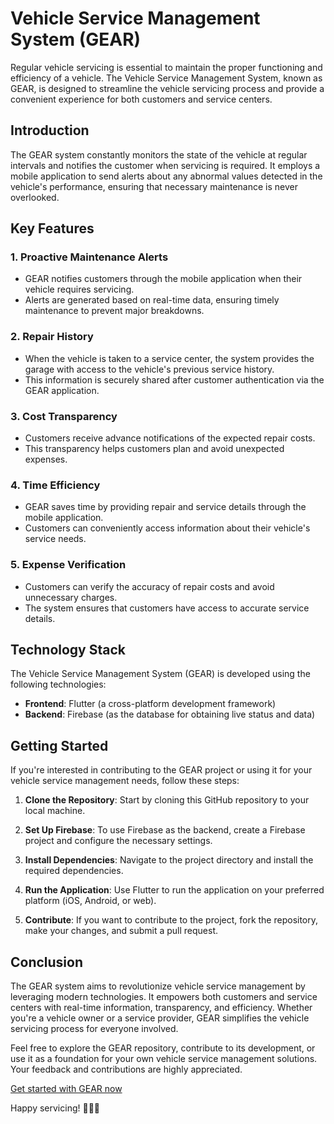 # Vehicle Service Management System (GEAR)

Regular vehicle servicing is essential to maintain the proper functioning and efficiency of a vehicle. The Vehicle Service Management System, known as GEAR, is designed to streamline the vehicle servicing process and provide a convenient experience for both customers and service centers.

## Introduction

The GEAR system constantly monitors the state of the vehicle at regular intervals and notifies the customer when servicing is required. It employs a mobile application to send alerts about any abnormal values detected in the vehicle's performance, ensuring that necessary maintenance is never overlooked.

## Key Features

### 1. Proactive Maintenance Alerts

- GEAR notifies customers through the mobile application when their vehicle requires servicing.
- Alerts are generated based on real-time data, ensuring timely maintenance to prevent major breakdowns.

### 2. Repair History

- When the vehicle is taken to a service center, the system provides the garage with access to the vehicle's previous service history.
- This information is securely shared after customer authentication via the GEAR application.

### 3. Cost Transparency

- Customers receive advance notifications of the expected repair costs.
- This transparency helps customers plan and avoid unexpected expenses.

### 4. Time Efficiency

- GEAR saves time by providing repair and service details through the mobile application.
- Customers can conveniently access information about their vehicle's service needs.

### 5. Expense Verification

- Customers can verify the accuracy of repair costs and avoid unnecessary charges.
- The system ensures that customers have access to accurate service details.

## Technology Stack

The Vehicle Service Management System (GEAR) is developed using the following technologies:

- **Frontend**: Flutter (a cross-platform development framework)
- **Backend**: Firebase (as the database for obtaining live status and data)

## Getting Started

If you're interested in contributing to the GEAR project or using it for your vehicle service management needs, follow these steps:

1. **Clone the Repository**: Start by cloning this GitHub repository to your local machine.

2. **Set Up Firebase**: To use Firebase as the backend, create a Firebase project and configure the necessary settings.

3. **Install Dependencies**: Navigate to the project directory and install the required dependencies.

4. **Run the Application**: Use Flutter to run the application on your preferred platform (iOS, Android, or web).

5. **Contribute**: If you want to contribute to the project, fork the repository, make your changes, and submit a pull request.

## Conclusion

The GEAR system aims to revolutionize vehicle service management by leveraging modern technologies. It empowers both customers and service centers with real-time information, transparency, and efficiency. Whether you're a vehicle owner or a service provider, GEAR simplifies the vehicle servicing process for everyone involved.

Feel free to explore the GEAR repository, contribute to its development, or use it as a foundation for your own vehicle service management solutions. Your feedback and contributions are highly appreciated.

[Get started with GEAR now](#)

Happy servicing! 🚗💨🔧
